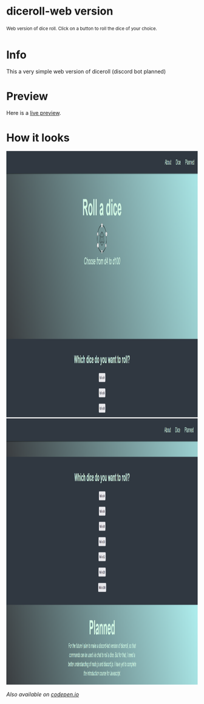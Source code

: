 # **diceroll-web version**
<sup>Web version of dice roll. Click on a button to roll the dice of your choice.<sup>

# **Info**
This a very simple web version of diceroll (discord bot planned)

# **Preview**
Here is a [live preview](https://m0rthe.github.io/diceroll-web/).
  
# **How it looks**
<img src="/images/diceroll-web.png" width="1000" height="700" />
<img src="/images/diceroll-web2.png" width="1000" height="700" />

*Also available on [codepen.io](https://codepen.io/m0rthe/pen/LYJKwwe)*

